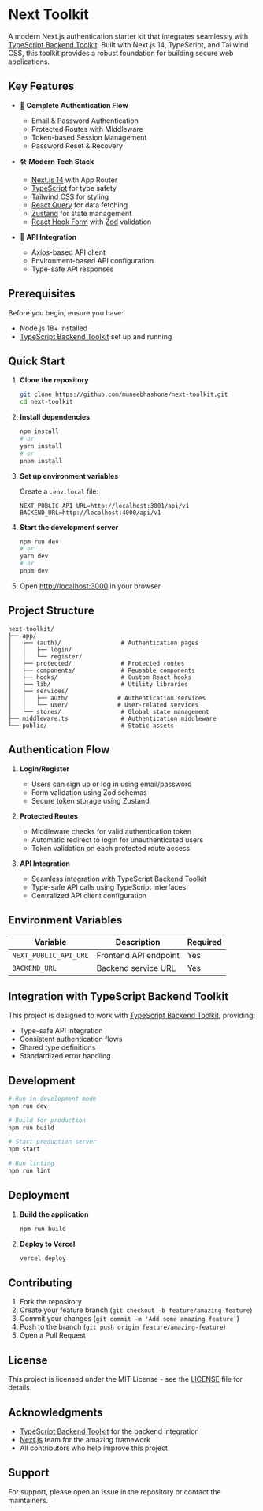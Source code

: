 # Next Toolkit

A modern Next.js authentication starter kit that integrates seamlessly with [TypeScript Backend Toolkit](https://github.com/muneebhashone/typescript-backend-toolkit). Built with Next.js 14, TypeScript, and Tailwind CSS, this toolkit provides a robust foundation for building secure web applications.

## Key Features

- 🔐 **Complete Authentication Flow**
  - Email & Password Authentication
  - Protected Routes with Middleware
  - Token-based Session Management
  - Password Reset & Recovery

- 🛠️ **Modern Tech Stack**
  - [Next.js 14](https://nextjs.org/) with App Router
  - [TypeScript](https://www.typescriptlang.org/) for type safety
  - [Tailwind CSS](https://tailwindcss.com/) for styling
  - [React Query](https://tanstack.com/query/latest) for data fetching
  - [Zustand](https://zustand-demo.pmnd.rs/) for state management
  - [React Hook Form](https://react-hook-form.com/) with [Zod](https://zod.dev/) validation

- 🔄 **API Integration**
  - Axios-based API client
  - Environment-based API configuration
  - Type-safe API responses

## Prerequisites

Before you begin, ensure you have:
- Node.js 18+ installed
- [TypeScript Backend Toolkit](https://github.com/muneebhashone/typescript-backend-toolkit) set up and running

## Quick Start

1. **Clone the repository**
   ```bash
   git clone https://github.com/muneebhashone/next-toolkit.git
   cd next-toolkit
   ```

2. **Install dependencies**
   ```bash
   npm install
   # or
   yarn install
   # or
   pnpm install
   ```

3. **Set up environment variables**
   
   Create a `.env.local` file:
   ```env
   NEXT_PUBLIC_API_URL=http://localhost:3001/api/v1
   BACKEND_URL=http://localhost:4000/api/v1
   ```

4. **Start the development server**
   ```bash
   npm run dev
   # or
   yarn dev
   # or
   pnpm dev
   ```

5. Open [http://localhost:3000](http://localhost:3000) in your browser

## Project Structure

```
next-toolkit/
├── app/
│   ├── (auth)/                 # Authentication pages
│   │   ├── login/             
│   │   └── register/          
│   ├── protected/              # Protected routes
│   ├── components/             # Reusable components
│   ├── hooks/                  # Custom React hooks
│   ├── lib/                    # Utility libraries
│   ├── services/              
│   │   ├── auth/              # Authentication services
│   │   └── user/              # User-related services
│   └── stores/                 # Global state management
├── middleware.ts               # Authentication middleware
└── public/                     # Static assets
```

## Authentication Flow

1. **Login/Register**
   - Users can sign up or log in using email/password
   - Form validation using Zod schemas
   - Secure token storage using Zustand

2. **Protected Routes**
   - Middleware checks for valid authentication token
   - Automatic redirect to login for unauthenticated users
   - Token validation on each protected route access

3. **API Integration**
   - Seamless integration with TypeScript Backend Toolkit
   - Type-safe API calls using TypeScript interfaces
   - Centralized API client configuration

## Environment Variables

| Variable | Description | Required |
|----------|-------------|----------|
| `NEXT_PUBLIC_API_URL` | Frontend API endpoint | Yes |
| `BACKEND_URL` | Backend service URL | Yes |

## Integration with TypeScript Backend Toolkit

This project is designed to work with [TypeScript Backend Toolkit](https://github.com/muneebhashone/typescript-backend-toolkit), providing:

- Type-safe API integration
- Consistent authentication flows
- Shared type definitions
- Standardized error handling

## Development

```bash
# Run in development mode
npm run dev

# Build for production
npm run build

# Start production server
npm start

# Run linting
npm run lint
```

## Deployment

1. **Build the application**
   ```bash
   npm run build
   ```

2. **Deploy to Vercel**
   ```bash
   vercel deploy
   ```

## Contributing

1. Fork the repository
2. Create your feature branch (`git checkout -b feature/amazing-feature`)
3. Commit your changes (`git commit -m 'Add some amazing feature'`)
4. Push to the branch (`git push origin feature/amazing-feature`)
5. Open a Pull Request

## License

This project is licensed under the MIT License - see the [LICENSE](LICENSE) file for details.

## Acknowledgments

- [TypeScript Backend Toolkit](https://github.com/muneebhashone/typescript-backend-toolkit) for the backend integration
- [Next.js](https://nextjs.org/) team for the amazing framework
- All contributors who help improve this project

## Support

For support, please open an issue in the repository or contact the maintainers.
